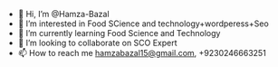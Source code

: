 - 👋 Hi, I’m @Hamza-Bazal
- 👀 I’m interested in Food SCience and technology+wordperess+Seo
- 🌱 I’m currently learning Food Science and Technology
- 💞️ I’m looking to collaborate on SCO Expert
- 📫 How to reach me hamzabazal15@gmail.com, +9230246663251

<!---
Hamza-Bazal/Hamza-Bazal is a ✨ special ✨ repository because its `README.md` (this file) appears on your GitHub profile.
You can click the Preview link to take a look at your changes.
--->
